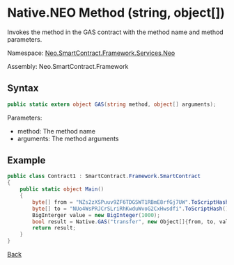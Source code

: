 # Native.NEO Method (string, object[])

Invokes the method in the GAS contract with the method name and method parameters.

Namespace: [Neo.SmartContract.Framework.Services.Neo](../../neo.md)

Assembly: Neo.SmartContract.Framework

## Syntax

```c#
public static extern object GAS(string method, object[] arguments);
```

Parameters:
- method: The method name
- arguments: The method arguments

## Example

```c#
public class Contract1 : SmartContract.Framework.SmartContract
{
    public static object Main()
    {
        byte[] from = "NZs2zXSPuuv9ZF6TDGSWT1RBmE8rfGj7UW".ToScriptHash();
        byte[] to = "NUo4WsPRJCrSLriRhKwduWvoG2CxHwsdfi".ToScriptHash();
        BigInterger value = new BigInteger(1000);
        bool result = Native.GAS("transfer", new Object[]{from, to, value.AsByteArray()});
        return result;
    }
}
```

[Back](../Native.md)